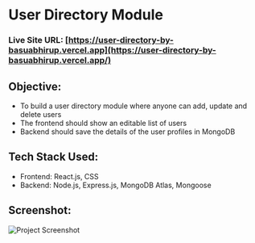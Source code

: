 # User Directory Module
### Live Site URL: [https://user-directory-by-basuabhirup.vercel.app](https://user-directory-by-basuabhirup.vercel.app/)

## Objective:
- To build a user directory module where anyone can add, update and delete users
- The frontend should show an editable list of users
- Backend should save the details of the user profiles in MongoDB

## Tech Stack Used:
- Frontend: React.js, CSS 
- Backend: Node.js, Express.js, MongoDB Atlas, Mongoose

## Screenshot:
![Project Screenshot](https://i.ibb.co/g6f7WgL/image.png)
